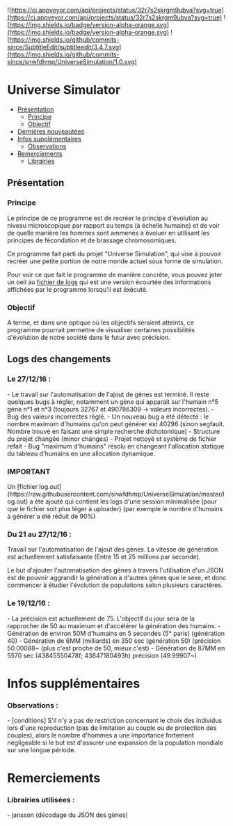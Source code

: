 ![https://ci.appveyor.com/api/projects/status/32r7s2skrgm9ubva?svg=true](https://ci.appveyor.com/api/projects/status/32r7s2skrgm9ubva?svg=true) ![https://img.shields.io/badge/version-alpha-orange.svg](https://img.shields.io/badge/version-alpha-orange.svg)
![https://img.shields.io/github/commits-since/SubtitleEdit/subtitleedit/3.4.7.svg](https://img.shields.io/github/commits-since/snwfdhmp/UniverseSimulation/1.0.svg)

# Universe Simulator

- [Présentation](#presentation)
  - [Principe](#principe)
  - [Objectif](#objectif)
- [Dernières nouveautées](#logs)
- [Infos supplémentaires](#infosup)
  - [Observations](#observations)
- [Remerciements](#thanks)
  - [Librairies](#libs)

<h2 id="presentation">Présentation</h2>
<h3 id="principe">Principe</h3>
Le principe de ce programme est de recréer le principe d'évolution au niveau microscopique par rapport au temps (à échelle humaine) et de voir de quelle manière les hommes sont ammenés à évoluer en utilisant les principes de fécondation et de brassage chromosomiques.

Ce programme fait parti du projet "Universe Simulation", qui vise à pouvoir recréer une petite portion de notre monde actuel sous forme de simulation.

Pour voir ce que fait le programme de manière concrète, vous pouvez jeter un oeil au [fichier de logs](https://raw.githubusercontent.com/snwfdhmp/UniverseSimulation/master/log.out) qui est une version écourtée des informations affichées par le programme lorsqu'il est éxécuté.
<h3 id="objectif">Objectif</h3>
A terme, et dans une optique où les objectifs seraient atteints, ce programme pourrait permettre de visualiser certaines possibilités d'évolution de notre société dans le futur avec précision.


<h2 id="logs">Logs des changements</h2>

<h3> Le 27/12/16 : </h3>
- Le travail sur l'automatisation de l'ajout de gènes est terminé. Il reste quelques bugs à régler, notamment un gène qui apparait sur l'humain n°5 gène n°1 et n°3 (toujours 32767 et 490786309 -> valeurs incorrectes).
- Bug des valeurs incorrectes réglé.
- Un nouveau bug a été détecté : le nombre maximum d'humains qu'on peut générer est 40296 (sinon segfault. Nombre trouvé en faisant une simple recherche dichotomique)
- Structure du projet changée (minor changes)
- Projet nettoyé et système de fichier refait
- Bug "maximum d'humains" résolu en changeant l'allocation statique du tableau d'humains en une allocation dynamique.

<h3> IMPORTANT</h3>
Un [fichier log.out](https://raw.githubusercontent.com/snwfdhmp/UniverseSimulation/master/log.out) a été ajouté qui contient les logs d'une session minimalisée (pour que le fichier soit plus léger à uploader) (par exemple le nombre d'humains à générer a été réduit de 90%)

<h3> Du 21 au 27/12/16 : </h3>
Travail sur l'automatisation de l'ajout des gènes. La vitesse de génération est actuellement satisfaisante (Entre 15 et 25 millions par seconde).

Le but d'ajouter l'automatisation des gènes à travers l'utilisation d'un JSON est de pouvoir aggrandir la génération à d'autres gènes que le sexe, et donc commencer à étudier l'évolution de populations selon plusieurs caractères.

<h3> Le 19/12/16 : </h3>
- La précision est actuellement de 75. L'objectif du jour sera de la rapprocher de 50 au maximum et d'accélérer la génération des humains.
- Génération de environ 50M d'humains en 5 secondes (5* paris) (génération 40)
- Génération de 6MM (milliards) en 350 sec (génération 50) (précision 50.00088~ (plus c'est proche de 50, mieux c'est)
- Génération de 87MM en 5570 sec (43845550478f; 43847180493h) précision (49.99907~)

<h1 id="infosup">Infos supplémentaires</h1>
<h3 id="observations">Observations :</h3>
 - [conditions] S'il n'y a pas de restriction concernant le choix des individus
 	lors d'une reproduction (pas de limitation au couple ou de protection des couples), alors
 	le nombre d'hommes a une importance fortement négligeable si le but est d'assurer
 	une expansion de la population mondiale sur une longue période.

<h1 id="thanks">Remerciements</h1>
<h3 id="libs">Librairies utilisées :</h3>
- jansson (décodage du JSON des gènes)